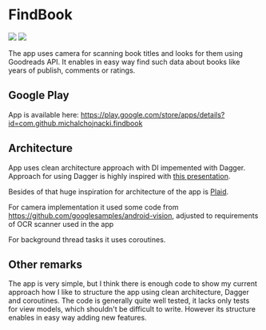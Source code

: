 # FindBook
![](https://circleci.com/gh/michal-chojnacki/FindBook.svg?style=shield&circle-token=:circle-token)
![](https://app.bitrise.io/app/bff3693adedc20f9/status.svg?token=t35OQI9ZIXtf9iFTJxh27w&branch=master)

The app uses camera for scanning book titles and looks for them using Goodreads API. It enables in easy way find such data about books like years of publish, comments or ratings.

## Google Play
App is available here: <https://play.google.com/store/apps/details?id=com.github.michalchojnacki.findbook>

## Architecture
App uses clean architecture approach with DI impemented with Dagger. Approach for using Dagger is highly inspired with [this presentation](https://www.youtube.com/watch?v=9fn5s8_CYJI). 

Besides of that huge inspiration for architecture of the app is [Plaid](https://github.com/android/plaid).

For camera implementation it used some code from <https://github.com/googlesamples/android-vision>, adjusted to requirements of OCR scanner used in the app

For background thread tasks it uses coroutines.

## Other remarks
The app is very simple, but I think there is enough code to show my current approach how I like to structure the app using clean architecture, Dagger and coroutines. The code is generally quite well tested, it lacks only tests for view models, which shouldn't be difficult to write. However its structure enables in easy way adding new features.
